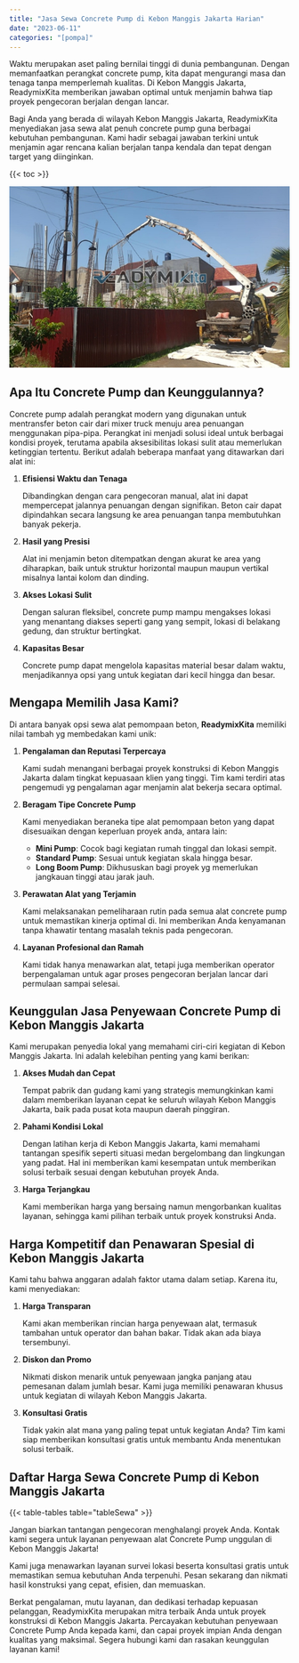 ```yaml
---
title: "Jasa Sewa Concrete Pump di Kebon Manggis Jakarta Harian"
date: "2023-06-11"
categories: "[pompa]"
---
```


Waktu merupakan aset paling bernilai tinggi di dunia pembangunan. Dengan memanfaatkan perangkat concrete pump, kita dapat mengurangi masa dan tenaga tanpa memperlemah kualitas. Di Kebon Manggis Jakarta, ReadymixKita memberikan jawaban optimal untuk menjamin bahwa tiap proyek pengecoran berjalan dengan lancar.

Bagi Anda yang berada di wilayah Kebon Manggis Jakarta, ReadymixKita menyediakan jasa sewa alat penuh concrete pump guna berbagai kebutuhan pembangunan. Kami hadir sebagai jawaban terkini untuk menjamin agar rencana kalian berjalan tanpa kendala dan tepat dengan target yang diinginkan.

{{< toc >}}

![Jasa Sewa Concrete Pump di Kebon Manggis Jakarta Harian](/images/pompa/sewa-pompa-24.jpg)

## Apa Itu Concrete Pump dan Keunggulannya?

Concrete pump adalah perangkat modern yang digunakan untuk mentransfer beton cair dari mixer truck menuju area penuangan menggunakan pipa-pipa. Perangkat ini menjadi solusi ideal untuk berbagai kondisi proyek, terutama apabila aksesibilitas lokasi sulit atau memerlukan ketinggian tertentu. Berikut adalah beberapa manfaat yang ditawarkan dari alat ini:

1. **Efisiensi Waktu dan Tenaga**

   Dibandingkan dengan cara pengecoran manual, alat ini dapat mempercepat jalannya penuangan dengan signifikan. Beton cair dapat dipindahkan secara langsung ke area penuangan tanpa membutuhkan banyak pekerja.

2. **Hasil yang Presisi**

   Alat ini menjamin beton ditempatkan dengan akurat ke area yang diharapkan, baik untuk struktur horizontal maupun maupun vertikal misalnya lantai kolom dan dinding.

3. **Akses Lokasi Sulit**

   Dengan saluran fleksibel, concrete pump mampu mengakses lokasi yang menantang diakses seperti gang yang sempit, lokasi di belakang gedung, dan struktur bertingkat.

4. **Kapasitas Besar**

   Concrete pump dapat mengelola kapasitas material besar dalam waktu, menjadikannya opsi yang untuk kegiatan dari kecil hingga dan besar.

## Mengapa Memilih Jasa Kami?

Di antara banyak opsi sewa alat pemompaan beton, **ReadymixKita** memiliki nilai tambah yg membedakan kami unik:

1. **Pengalaman dan Reputasi Terpercaya**

   Kami sudah menangani berbagai proyek konstruksi di Kebon Manggis Jakarta dalam tingkat kepuasaan klien yang tinggi. Tim kami terdiri atas pengemudi yg pengalaman agar menjamin alat bekerja secara optimal.

2. **Beragam Tipe Concrete Pump**

   Kami menyediakan beraneka tipe alat pemompaan beton yang dapat disesuaikan dengan keperluan proyek anda, antara lain:
   - **Mini Pump**: Cocok bagi kegiatan rumah tinggal dan lokasi sempit.
   - **Standard Pump**: Sesuai untuk kegiatan skala hingga besar.
   - **Long Boom Pump**: Dikhususkan bagi proyek yg memerlukan jangkauan tinggi atau jarak jauh.

3. **Perawatan Alat yang Terjamin**

   Kami melaksanakan pemeliharaan rutin pada semua alat concrete pump untuk memastikan kinerja optimal di. Ini memberikan Anda kenyamanan tanpa khawatir tentang masalah teknis pada pengecoran.

4. **Layanan Profesional dan Ramah**

   Kami tidak hanya menawarkan alat, tetapi juga memberikan operator berpengalaman untuk agar proses pengecoran berjalan lancar dari permulaan sampai selesai.

## Keunggulan Jasa Penyewaan Concrete Pump di Kebon Manggis Jakarta

Kami merupakan penyedia lokal yang memahami ciri-ciri kegiatan di Kebon Manggis Jakarta. Ini adalah kelebihan penting yang kami berikan:

1. **Akses Mudah dan Cepat**

   Tempat pabrik dan gudang kami yang strategis memungkinkan kami dalam memberikan layanan cepat ke seluruh wilayah Kebon Manggis Jakarta, baik pada pusat kota maupun daerah pinggiran.

2. **Pahami Kondisi Lokal**

   Dengan latihan kerja di Kebon Manggis Jakarta, kami memahami tantangan spesifik seperti situasi medan bergelombang dan lingkungan yang padat. Hal ini memberikan kami kesempatan untuk memberikan solusi terbaik sesuai dengan kebutuhan proyek Anda.

3. **Harga Terjangkau**

   Kami memberikan harga yang bersaing namun mengorbankan kualitas layanan, sehingga kami pilihan terbaik untuk proyek konstruksi Anda.

## Harga Kompetitif dan Penawaran Spesial di Kebon Manggis Jakarta

Kami tahu bahwa anggaran adalah faktor utama dalam setiap. Karena itu, kami menyediakan:

1. **Harga Transparan**

   Kami akan memberikan rincian harga penyewaan alat, termasuk tambahan untuk operator dan bahan bakar. Tidak akan ada biaya tersembunyi.

2. **Diskon dan Promo**

   Nikmati diskon menarik untuk penyewaan jangka panjang atau pemesanan dalam jumlah besar. Kami juga memiliki penawaran khusus untuk kegiatan di wilayah Kebon Manggis Jakarta.

3. **Konsultasi Gratis**

   Tidak yakin alat mana yang paling tepat untuk kegiatan Anda? Tim kami siap memberikan konsultasi gratis untuk membantu Anda menentukan solusi terbaik.

## Daftar Harga Sewa Concrete Pump di Kebon Manggis Jakarta

{{< table-tables table="tableSewa" >}}

Jangan biarkan tantangan pengecoran menghalangi proyek Anda. Kontak kami segera untuk layanan penyewaan alat Concrete Pump unggulan di Kebon Manggis Jakarta!

Kami juga menawarkan layanan survei lokasi beserta konsultasi gratis untuk memastikan semua kebutuhan Anda terpenuhi. Pesan sekarang dan nikmati hasil konstruksi yang cepat, efisien, dan memuaskan.

Berkat pengalaman, mutu layanan, dan dedikasi terhadap kepuasan pelanggan, ReadymixKita merupakan mitra terbaik Anda untuk proyek konstruksi di Kebon Manggis Jakarta. Percayakan kebutuhan penyewaan Concrete Pump Anda kepada kami, dan capai proyek impian Anda dengan kualitas yang maksimal. Segera hubungi kami dan rasakan keunggulan layanan kami!